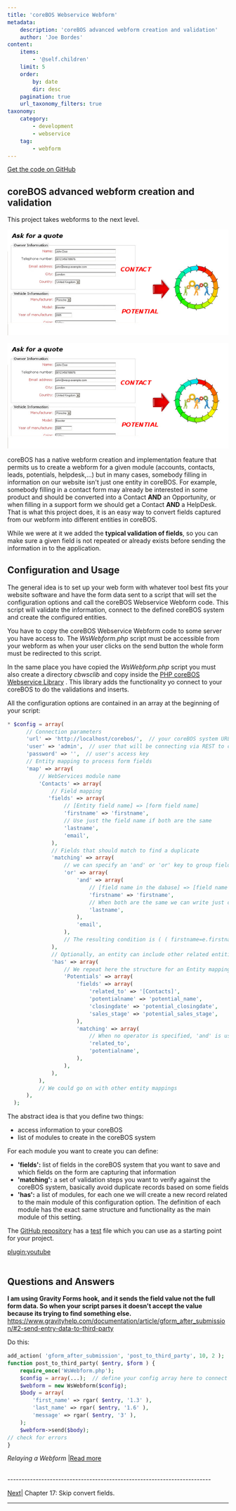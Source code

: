 ```yaml
---
title: 'coreBOS Webservice Webform'
metadata:
    description: 'coreBOS advanced webform creation and validation'
    author: 'Joe Bordes'
content:
    items:
        - '@self.children'
    limit: 5
    order:
        by: date
        dir: desc
    pagination: true
    url_taxonomy_filters: true
taxonomy:
    category:
        - development
        - webservice
    tag:
        - webform
---
```


<a href="https://github.com/tsolucio/coreBOSwsWebform">Get the code on GitHub</a>

## coreBOS advanced webform creation and validation 
<div class="notices blue">
This project takes webforms to the next level. </div>

![](coreboswswebform.png?width=100%)

<img src="coreboswswebform.png" alt="">


coreBOS has a native webform creation and implementation feature that permits us to create a webform for a given module (accounts, contacts, leads, potentials, helpdesk,…) but in many cases, somebody filling in information on our website isn't just one entity in coreBOS. For example, somebody filling in a contact form may already be interested in some product and should be converted into a Contact **AND** an Opportunity, or when filling in a support form we should get a Contact **AND** a HelpDesk. That is what this project does, it is an easy way to convert fields captured from our webform into different entities in coreBOS.

While we were at it we added the **typical validation of fields**, so you can make sure a given field is not repeated or already exists before sending the information in to the application.

## Configuration and Usage

The general idea is to set up your web form with whatever tool best fits your website software and have the form data sent to a script that will set the configuration options and call the coreBOS Webservice Webform code. This script will validate the information, connect to the defined coreBOS system and create the configured entities.

You have to copy the coreBOS Webservice Webform code to some server you have access to. The *WsWebform.php* script must be accessible from your webform as when your user clicks on the send button the whole form must be redirected to this script.

In the same place you have copied the *WsWebform.php* script you must also create a directory *cbwsclib* and copy inside the <a href="https://github.com/tsolucio/coreBOSwsLibrary/tree/master/php">PHP coreBOS Webservice Library</a>
. This library adds the functionality yo connect to your coreBOS to do the validations and inserts.

All the configuration options are contained in an array at the beginning of your script:

```php
* $config = array(
      // Connection parameters
      'url' => 'http://localhost/corebos/',  // your coreBOS system URL
      'user' => 'admin',  // user that will be connecting via REST to create the entities and validate fields
      'password' => '',  // user's access key
      // Entity mapping to process form fields
      'map' => array(
          // WebServices module name
          'Contacts' => array(
              // Field mapping
             'fields' => array(
                  // [Entity field name] => [form field name]
                  'firstname' => 'firstname',
                  // Use just the field name if both are the same
                  'lastname',
                  'email',
              ),
              // Fields that should match to find a duplicate
              'matching' => array(
                  // we can specify an 'and' or 'or' key to group fields inside parenthesis with the given operator, nesting is possible
                  'or' => array(
                      'and' => array(
                          // [field name in the dabase] => [field name in the new entity]
                          'firstname' => 'firstname',
                          // When both are the same we can write just one
                          'lastname',
                      ),
                      'email',
                  ),
                  // The resulting condition is ( ( firstname=e.firstname and lastname=e.lastname ) or email=e.email )
              ),
              // Optionally, an entity can include other related entities
              'has' => array(
                  // We repeat here the structure for an Entity mapping
                  'Potentials' => array(
                      'fields' => array(
                          'related_to' => '[Contacts]',
                          'potentialname' => 'potential_name',
                          'closingdate' => 'potential_closingdate',
                          'sales_stage' => 'potential_sales_stage',
                      ),
                      'matching' => array(
                          // When no operator is specified, 'and' is used, so here all fields should match
                          'related_to',
                          'potentialname',
                      ),
                  ),
              ),
          ),
          // We could go on with other entity mappings
      ),
  );
```

The abstract idea is that you define two things:

-   access information to your coreBOS
-   list of modules to create in the coreBOS system


For each module you want to create you can define:

-   **'fields':** list of fields in the coreBOS system that you want to save and which fields on the form are capturing that information
-   **'matching':** a set of validation steps you want to verify against the coreBOS system, basically avoid duplicate records based on some fields
-   **'has':** a list of modules, for each one we will create a new record related to the main module of this configuration option. The definition of each module has the exact same structure and functionality as the main module of this setting.

The <a href="https://github.com/tsolucio/coreBOSwsWebform">GitHub repository</a> has a <a href="https://github.com/tsolucio/coreBOSwsWebform/blob/master/test.php">test</a> file which you can use as a starting point for your project.

[plugin:youtube](https://www.youtube.com/watch?v=gv0NV95iOPo)
<br>
<br>
## Questions and Answers

<div class="notices blue">
<strong>I am using Gravity Forms hook, and it sends the field value not the full form data. So when your script parses it doesn't accept the value because its trying to find something else. 
</strong> <br>
<a href="https://www.gravityhelp.com/documentation/article/gform_after_submission/#2-send-entry-data-to-third-party">https://www.gravityhelp.com/documentation/article/gform_after_submission/#2-send-entry-data-to-third-party</a> 
</div>

Do this:
```php
add_action( 'gform_after_submission', 'post_to_third_party', 10, 2 );
function post_to_third_party( $entry, $form ) {
    require_once('WsWebform.php');
    $config = array(...);  // define your config array here to connect
    $webform = new WsWebform($config);    
    $body = array(
        'first_name' => rgar( $entry, '1.3' ), 
        'last_name' => rgar( $entry, '1.6' ), 
        'message' => rgar( $entry, '3' ),
    );
    $webform->send($body);
// check for errors
}
```

*Relaying a Webform* |[Read more](http://localhost/coreBOSDocumentation/configuration-tools/webservice-development/coreboswswebform/webforms)

<br>
------------------------------------------------------------------------

[Next](http://localhost/coreBOSDocumentation/configuration-tools/webservice-development/skipconvertfields)| Chapter 17: Skip convert fields.


------------------------------------------------------------------------